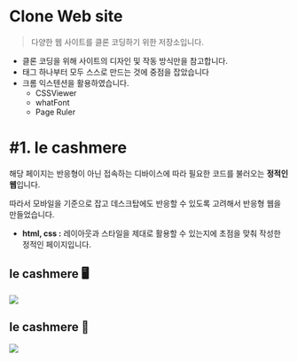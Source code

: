 # Clone Web site

> 다양한 웹 사이트를 클론 코딩하기 위한 저장소입니다.

- 클론 코딩을 위해 사이트의 디자인 및 작동 방식만을 참고합니다.
- 태그 하나부터 모두 스스로 만드는 것에 중점을 잡았습니다
- 크롬 익스텐션을 활용하였습니다.
  - CSSViewer
  - whatFont
  - Page Ruler

# #1. le cashmere

해당 페이지는 반응형이 아닌 접속하는 디바이스에 따라 필요한 코드를 불러오는 **정적인 웹**입니다.

따라서 모바일을 기준으로 잡고 데스크탑에도 반응할 수 있도록 고려해서 반응형 웹을 만들었습니다.

- **html, css :** 레이아웃과 스타일을 제대로 활용할 수 있는지에 초점을 맞춰 작성한 정적인 페이지입니다.

## le cashmere 🖥️

![](https://images.velog.io/images/duboo/post/6b1ded44-4620-4f85-9bc5-e9b69e986a2f/cloneCoding-desktop.gif)

## le cashmere 📱

![](https://images.velog.io/images/duboo/post/60866447-f552-45bf-abe1-07a60045621f/cloneCodign-mobile.gif)
